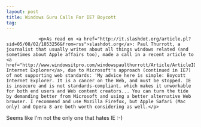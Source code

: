 ```yaml
---
layout: post
title: Windows Guru Calls For IE7 Boycott
tag: 
---
```



                <p>As read on <a href="http://it.slashdot.org/article.pl?sid=05/08/02/1853256&from=rss">slashdot.org</a>: Paul Thurrott, a journalist that usually writes about all things windows related (and sometimes about Apple affairs too), made a call in a recent article to <a href="http://www.windowsitpro.com/windowspaulthurrott/Article/ArticleID/47208/windowspaulthurrott_47208.html">boycott Internet Explorer</a>, due to Microsoft's approach (continued in IE7) of not supporting web standards: 'My advice here is simple: Boycott Internet Explorer. It is a cancer on the Web, and must be stopped. IE is insecure and is not standards-compliant, which makes it unworkable for both end users and Web content creators... You can turn the tide by demanding better from Microsoft and using a better alternative Web browser. I recommend and use Mozilla Firefox, but Apple Safari (Mac only) and Opera 8 are both worth considering as well.</p>
<p>Seems like I'm not the only one that hates IE :-)</p>
            
